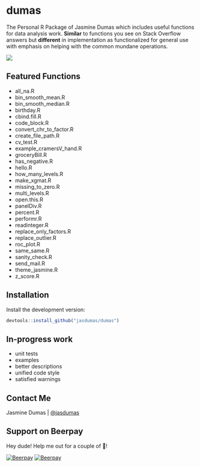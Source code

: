 # dumas

The Personal R Package of Jasmine Dumas which includes useful functions for data analysis work. **Similar** to functions you see on Stack Overflow answers but **different** in implementation as functionalized for general use with emphasis on helping with the common mundane operations.

![](https://github.com/jasdumas/dumas/blob/master/giphy%20(3).gif?raw=true)

## Featured Functions

* all_na.R
* bin_smooth_mean.R
* bin_smooth_median.R
* birthday.R
* cbind.fill.R
* code_block.R
* convert_chr_to_factor.R
* create_file_path.R
* cv_test.R
* example_cramersV_hand.R
* groceryBill.R
* has_negative.R
* hello.R
* how_many_levels.R
* make_xgmat.R
* missing_to_zero.R
* multi_levels.R
* open.this.R
* panelDiv.R
* percent.R
* performr.R
* readinteger.R
* replace_only_factors.R
* replace_outlier.R
* roc_plot.R
* same_same.R
* sanity_check.R
* send_mail.R
* theme_jasmine.R
* z_score.R

## Installation

Install the development version: 

```r
devtools::install_github("jasdumas/dumas")
```

## In-progress work

* unit tests
* examples
* better descriptions
* unified code style
* satisfied warnings

## Contact Me

Jasmine Dumas | [@jasdumas](https://twitter.com/jasdumas)



## Support on Beerpay
Hey dude! Help me out for a couple of :beers:!

[![Beerpay](https://beerpay.io/jasdumas/dumas/badge.svg?style=beer-square)](https://beerpay.io/jasdumas/dumas)  [![Beerpay](https://beerpay.io/jasdumas/dumas/make-wish.svg?style=flat-square)](https://beerpay.io/jasdumas/dumas?focus=wish)
